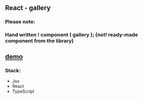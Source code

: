 ## React - gallery

### Please note: 
### Hand written ! component ( gallery ); (not! ready-made component from the library)

[demo]( wolf-gallery-indol.vercel.app )
---

### Stack: 

* Jsx
* React
* TypeScript

